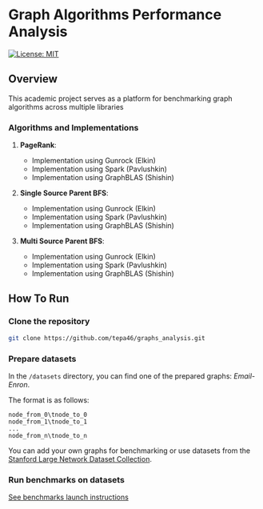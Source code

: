 # Graph Algorithms Performance Analysis

[![License: MIT](https://img.shields.io/badge/License-MIT-blue.svg)](https://opensource.org/licenses/MIT)

## Overview

This academic project serves as a platform for benchmarking graph algorithms across multiple libraries

### Algorithms and Implementations

1. **PageRank**:
    - Implementation using Gunrock (Elkin)
    - Implementation using Spark  (Pavlushkin)
    - Implementation using GraphBLAS (Shishin)


2. **Single Source Parent BFS**:
    - Implementation using Gunrock (Elkin)
    - Implementation using Spark (Pavlushkin)
    - Implementation using GraphBLAS (Shishin)


3. **Multi Source Parent BFS**:
    - Implementation using Gunrock (Elkin)
    - Implementation using Spark (Pavlushkin)
    - Implementation using GraphBLAS (Shishin)

## How To Run

### Clone the repository

```bash
git clone https://github.com/tepa46/graphs_analysis.git
```

### Prepare datasets 

In the `/datasets` directory, you can find one of the prepared graphs: *Email-Enron*.

The format is as follows:
```
node_from_0\tnode_to_0  
node_from_1\tnode_to_1  
...  
node_from_n\tnode_to_n  
```

You can add your own graphs for benchmarking or use datasets from the [Stanford Large Network Dataset Collection](https://snap.stanford.edu/data/index.html).

### Run benchmarks on datasets

[See benchmarks launch instructions](https://github.com/tepa46/graphs_analysis/blob/main/docker/README.md)

